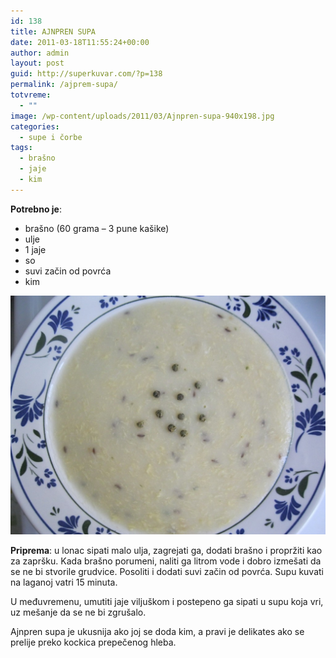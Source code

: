 ```yaml
---
id: 138
title: AJNPREN SUPA
date: 2011-03-18T11:55:24+00:00
author: admin
layout: post
guid: http://superkuvar.com/?p=138
permalink: /ajprem-supa/
totvreme:
  - ""
image: /wp-content/uploads/2011/03/Ajnpren-supa-940x198.jpg
categories:
  - supe i čorbe
tags:
  - brašno
  - jaje
  - kim
---
```

**Potrebno je**:

  * brašno (60 grama &#8211; 3 pune kašike)
  * ulje
  * 1 jaje
  * so
  * suvi začin od povrća
  * kim

![ajnpren supa](/wp-content/uploads/2011/03/Ajnpren-supa-e1342433699327-1024x777.jpg)

**Priprema**: u lonac sipati malo ulja, zagrejati ga, dodati brašno i propržiti kao za zapršku. Kada brašno porumeni, naliti ga litrom vode i dobro izmešati da se ne bi stvorile grudvice. Posoliti i dodati suvi začin od povrća. Supu kuvati na laganoj vatri 15 minuta.

U međuvremenu, umutiti jaje viljuškom i postepeno ga sipati u supu koja vri, uz mešanje da se ne bi zgrušalo.

Ajnpren supa je ukusnija ako joj se doda kim, a pravi je delikates ako se prelije preko kockica prepečenog hleba.